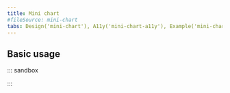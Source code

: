 ```yaml
---
title: Mini chart
#fileSource: mini-chart
tabs: Design('mini-chart'), A11y('mini-chart-a11y'), Example('mini-chart-code'), API('mini-chart-api'), Changelog('mini-chart-changelog')
---
```


## Basic usage

::: sandbox

<script lang="tsx" src="examples/basic_usage.tsx"></script>

:::
